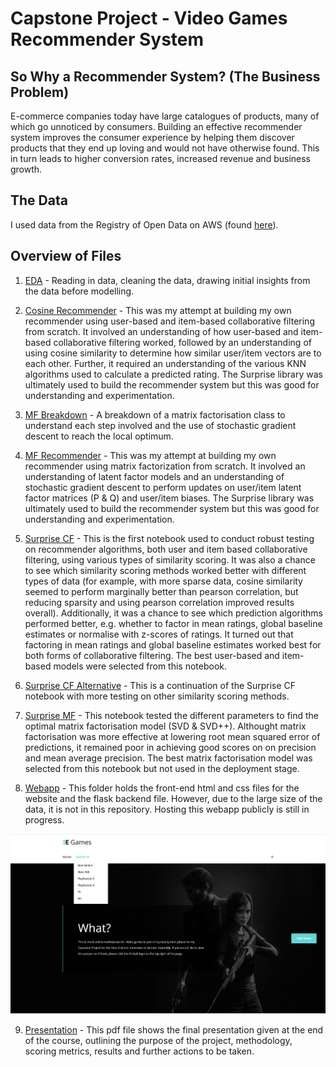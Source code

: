 # Capstone Project - Video Games Recommender System

## So Why a Recommender System? (The Business Problem)

E-commerce companies today have large catalogues of products, many of which go unnoticed by consumers. Building an effective recommender system improves the consumer experience by helping them discover products that they end up loving and would not have otherwise found. This in turn leads to higher conversion rates, increased revenue and business growth.

## The Data

I used data from the Registry of Open Data on AWS (found [here](https://registry.opendata.aws/amazon-reviews/)).

## Overview of Files

1. [EDA](https://github.com/samdarmali/GA-DSI-6/blob/master/VGRecommender/EDA.ipynb) - Reading in data, cleaning the data, drawing initial insights from the data before modelling.

2. [Cosine Recommender](https://github.com/samdarmali/GA-DSI-6/blob/master/VGRecommender/Cosine_Recommender.ipynb) - This was my attempt at building my own recommender using user-based and item-based collaborative filtering from scratch. It involved an understanding of how user-based and item-based collaborative filtering worked, followed by an understanding of using cosine similarity to determine how similar user/item vectors are to each other. Further, it required an understanding of the various KNN algorithms used to calculate a predicted rating. The Surprise library was ultimately used to build the recommender system but this was good for understanding and experimentation.

3. [MF Breakdown](https://github.com/samdarmali/GA-DSI-6/blob/master/VGRecommender/MF_Breakdown.ipynb) - A breakdown of a matrix factorisation class to understand each step involved and the use of stochastic gradient descent to reach the local optimum.

4. [MF Recommender](https://github.com/samdarmali/GA-DSI-6/blob/master/VGRecommender/MF_Recommender.ipynb) - This was my attempt at building my own recommender using matrix factorization from scratch. It involved an understanding of latent factor models and an understanding of stochastic gradient descent to perform updates on user/item latent factor matrices (P & Q) and user/item biases. The Surprise library was ultimately used to build the recommender system but this was good for understanding and experimentation.

5. [Surprise CF](https://github.com/samdarmali/GA-DSI-6/blob/master/VGRecommender/Surprise_CF.ipynb) - This is the first notebook used to conduct robust testing on recommender algorithms, both user and item based collaborative filtering, using various types of similarity scoring. It was also a chance to see which similarity scoring methods worked better with different types of data (for example, with more sparse data, cosine similarity seemed to perform marginally better than pearson correlation, but reducing sparsity and using pearson correlation improved results overall). Additionally, it was a chance to see which prediction algorithms performed better, e.g. whether to factor in mean ratings, global baseline estimates or normalise with z-scores of ratings. It turned out that factoring in mean ratings and global baseline estimates worked best for both forms of collaborative filtering. The best user-based and item-based models were selected from this notebook.

6. [Surprise CF Alternative](https://github.com/samdarmali/GA-DSI-6/blob/master/VGRecommender/Surprise_CF_Alternative.ipynb) - This is a continuation of the Surprise CF notebook with more testing on other similarity scoring methods. 

7. [Surprise MF](https://github.com/samdarmali/GA-DSI-6/blob/master/VGRecommender/Surprise_MF.ipynb) - This notebook tested the different parameters to find the optimal matrix factorisation model (SVD & SVD++). Althought matrix factorisation was more effective at lowering root mean squared error of predictions, it remained poor in achieving good scores on on precision and mean average precision. The best matrix factorisation model was selected from this notebook but not used in the deployment stage.

8. [Webapp](https://github.com/samdarmali/GA-DSI-6/tree/master/VGRecommender/webapp) - This folder holds the front-end html and css files for the website and the flask backend file. However, due to the large size of the data, it is not in this repository. Hosting this webapp publicly is still in progress.

![alt text](https://github.com/samdarmali/GA-DSI-6/blob/master/VGRecommender/screenshots/screenshot1.png)

9. [Presentation](https://github.com/samdarmali/GA-DSI-6/blob/master/VGRecommender/Presentation.pdf) - This pdf file shows the final presentation given at the end of the course, outlining the purpose of the project, methodology, scoring metrics, results and further actions to be taken.

